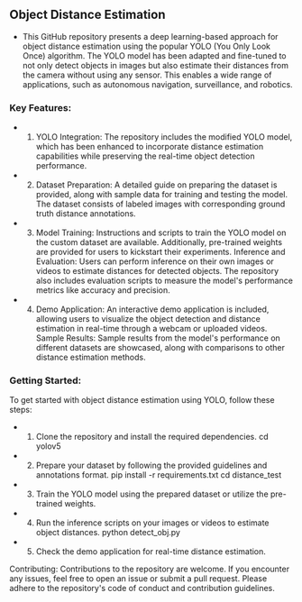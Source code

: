 
## Object Distance Estimation 
- This GitHub repository presents a deep learning-based approach for object distance estimation using the popular YOLO (You Only Look Once) algorithm. The YOLO model has been adapted and fine-tuned to not only detect objects in images but also estimate their distances from the camera without using any sensor. This enables a wide range of applications, such as autonomous navigation, surveillance, and robotics.

### Key Features:

- 1. YOLO Integration: The repository includes the modified YOLO model, which has been enhanced to incorporate distance estimation capabilities while preserving the real-time object detection performance.
- 2.    Dataset Preparation: A detailed guide on preparing the dataset is provided, along with sample data for training and testing the model. The dataset consists of labeled images with corresponding ground truth distance annotations.
- 3.    Model Training: Instructions and scripts to train the YOLO model on the custom dataset are available. Additionally, pre-trained weights are provided for users to kickstart their experiments.
    Inference and Evaluation: Users can perform inference on their own images or videos to estimate distances for detected objects. The repository also includes evaluation scripts to measure the model's performance metrics like accuracy and precision.
 - 4.    Demo Application: An interactive demo application is included, allowing users to visualize the object detection and distance estimation in real-time through a webcam or uploaded videos.
    Sample Results: Sample results from the model's performance on different datasets are showcased, along with comparisons to other distance estimation methods.

### Getting Started:
To get started with object distance estimation using YOLO, follow these steps:

- 1.    Clone the repository and install the required dependencies.
           cd yolov5

- 2.   Prepare your dataset by following the provided guidelines and annotations format.
           pip install -r requirements.txt
           cd distance_test
- 3.    Train the YOLO model using the prepared dataset or utilize the pre-trained weights.
- 4.   Run the inference scripts on your images or videos to estimate object distances.
          python detect_obj.py
- 5.   Check the demo application for real-time distance estimation.

Contributing:
Contributions to the repository are welcome. If you encounter any issues, feel free to open an issue or submit a pull request. Please adhere to the repository's code of conduct and contribution guidelines.


